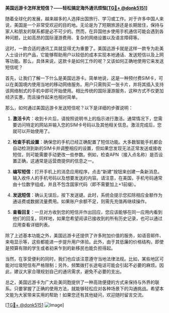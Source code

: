 **美国远游卡怎样发短信？——轻松搞定海外通讯烦恼[[TG💪+ @donk5151](https://t.me/s/donk5151)]**

随着全球化的发展，越来越多的人选择出国旅行、学习或工作。对于许多中国人来说，美国是一个非常受欢迎的目的地。无论是为了短期旅游还是长期居住，保持与家人和朋友的联系都是必不可少的。然而，在异国他乡使用手机通信可能会遇到各种问题，比如高昂的国际漫游费用、复杂的网络设置以及语言障碍等。

这时，一款合适的通讯工具就显得尤为重要了。美国远游卡就是这样一款专为赴美人士设计的产品，它能够帮助用户以较低的成本实现本地通话、发送短信以及上网等功能。那么，具体来说，这款卡是如何工作的呢？又该如何正确地使用它来发送短信呢？

首先，让我们了解一下什么是美国远游卡。简单地说，这是一种预付费SIM卡，可以在美国境内使用当地的移动网络服务。用户只需购买一张卡片，并将其插入支持该网络制式的手机中即可开始使用。相比传统的国际漫游服务，这种方式不仅更加经济实惠，而且操作起来也相对简单。

那么，如何通过美国远游卡发送短信呢？以下是详细的步骤说明：

1. **激活卡片**：收到卡片后，请按照说明书上的指示进行激活。通常情况下，您需要访问特定的网站并输入您的SIM卡号码以及其他相关信息。激活完成后，您就可以开始使用了。

2. **检查手机设置**：确保您的手机已经正确配置了短信功能。大多数智能手机都会自动检测到新的SIM卡并调整相应的设置，但如果您发现无法正常发送或接收短信，则可能需要手动更改一些参数。例如，检查APN（接入点名称）是否设置正确，这通常是运营商提供的信息之一。

3. **编写短信**：打开手机上的消息应用程序，点击“新建”按钮来创建一条新消息。输入收件人的手机号码以及想要发送的内容。请注意，在美国，手机号码通常由十位数字组成，并且不包含国家代码（即不需要加上+1前缀）。

4. **发送短信**：确认无误后，按下发送键。此时，系统会提示您扣除相应金额作为通话费或数据流量费用。如果账户余额不足，则需先充值再继续操作。

5. **查看回复**：一旦对方收到您的短信并作出回应，您应该能够在同一应用内看到他们的回复。同样地，如果您希望阅读已接收到的所有历史记录，也可以通过应用查看详细列表。

除了上述基本功能之外，美国远游卡还提供了许多附加价值的服务，如语音邮件、来电显示等，这些都能进一步提升用户体验。此外，由于其低廉的价格结构，即使是预算有限的学生或者初来乍到的新移民也能负担得起。

当然，在享受便利的同时，我们也应该注意遵守当地法律法规。比如，某些地区可能对垃圾短信有严格限制；另外，频繁拨打长途电话可能会引起不必要的麻烦。因此，建议大家合理规划自己的通讯需求，避免不必要的支出。

总之，美国远游卡为广大赴美同胞提供了一种高效便捷的方式来保持与外界的联系。只要掌握了正确的使用方法，就能够轻松应对各种场景下的沟通挑战。希望本文能为大家带来实用的帮助！如果您还有其他疑问，欢迎随时留言交流。

[[TG💪+ @donk5151](https://t.me/s/donk5151) ![Image](https://i.postimg.cc/rwNCRYN7/Snipaste-2025-04-30-17-27-05.png)]
